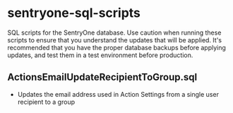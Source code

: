 # sentryone-sql-scripts
SQL scripts for the SentryOne database. Use caution when running these scripts to ensure that you understand the updates that will be applied. It's recommended that you have the proper database backups before applying updates, and test them in a test environment before production.

## ActionsEmailUpdateRecipientToGroup.sql
- Updates the email address used in Action Settings from a single user recipient to a group
